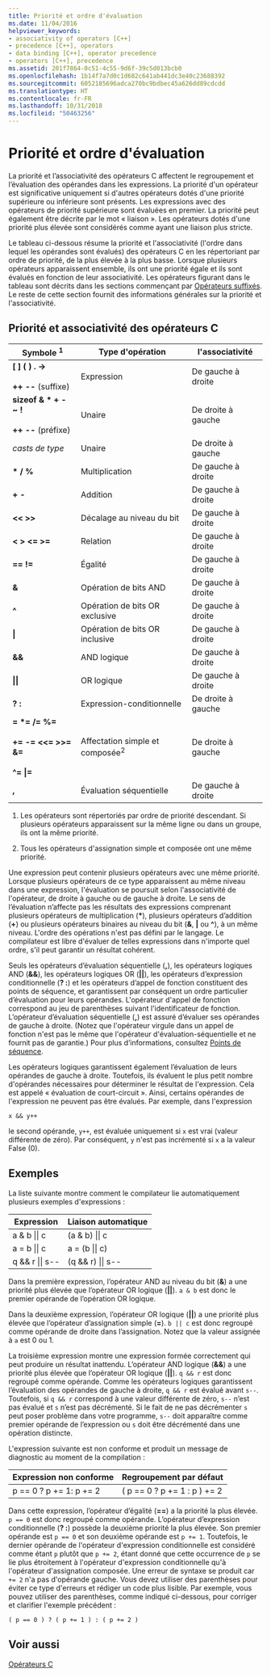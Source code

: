 ```yaml
---
title: Priorité et ordre d'évaluation
ms.date: 11/04/2016
helpviewer_keywords:
- associativity of operators [C++]
- precedence [C++], operators
- data binding [C++], operator precedence
- operators [C++], precedence
ms.assetid: 201f7864-0c51-4c55-9d6f-39c5d013bcb0
ms.openlocfilehash: 1b14f7a7d0c1d682c641ab441dc3e40c23688392
ms.sourcegitcommit: 6052185696adca270bc9bdbec45a626dd89cdcdd
ms.translationtype: HT
ms.contentlocale: fr-FR
ms.lasthandoff: 10/31/2018
ms.locfileid: "50463256"
---
```

# <a name="precedence-and-order-of-evaluation"></a>Priorité et ordre d'évaluation

La priorité et l’associativité des opérateurs C affectent le regroupement et l’évaluation des opérandes dans les expressions. La priorité d'un opérateur est significative uniquement si d'autres opérateurs dotés d'une priorité supérieure ou inférieure sont présents. Les expressions avec des opérateurs de priorité supérieure sont évaluées en premier. La priorité peut également être décrite par le mot « liaison ». Les opérateurs dotés d'une priorité plus élevée sont considérés comme ayant une liaison plus stricte.

Le tableau ci-dessous résume la priorité et l'associativité (l'ordre dans lequel les opérandes sont évalués) des opérateurs C en les répertoriant par ordre de priorité, de la plus élevée à la plus basse. Lorsque plusieurs opérateurs apparaissent ensemble, ils ont une priorité égale et ils sont évalués en fonction de leur associativité. Les opérateurs figurant dans le tableau sont décrits dans les sections commençant par [Opérateurs suffixés](../c-language/postfix-operators.md). Le reste de cette section fournit des informations générales sur la priorité et l'associativité.

## <a name="precedence-and-associativity-of-c-operators"></a>Priorité et associativité des opérateurs C

|Symbole <sup>1</sup>|Type d'opération|l'associativité|
|-------------|-----------------------|-------------------|
|**\[ ] ( ) . ->**<br /><br />**++** **--** (suffixe)|Expression|De gauche à droite|
**sizeof & \* + - ~ !**<br /><br />**++ --** (préfixe)|Unaire|De droite à gauche|
|*casts de type*|Unaire|De droite à gauche|
|**\* / %**|Multiplication|De gauche à droite|
|**+ -**|Addition|De gauche à droite|
|**\<\< >>**|Décalage au niveau du bit|De gauche à droite|
|**\< > \<= >=**|Relation|De gauche à droite|
|**== !=**|Égalité|De gauche à droite|
|**&**|Opération de bits AND|De gauche à droite|
|**^**|Opération de bits OR exclusive|De gauche à droite|
|**&#124;**|Opération de bits OR inclusive|De gauche à droite|
|**&&**|AND logique|De gauche à droite|
|**&#124;&#124;**|OR logique|De gauche à droite|
|**? :**|Expression-conditionnelle|De droite à gauche|
|**= \*= /= %=**<br /><br /> **+= -= \<\<= >>= &=**<br /><br /> **^= &#124;=**|Affectation simple et composée<sup>2</sup>|De droite à gauche|
|**,**|Évaluation séquentielle|De gauche à droite|

1. Les opérateurs sont répertoriés par ordre de priorité descendant. Si plusieurs opérateurs apparaissent sur la même ligne ou dans un groupe, ils ont la même priorité.

1. Tous les opérateurs d'assignation simple et composée ont une même priorité.

Une expression peut contenir plusieurs opérateurs avec une même priorité. Lorsque plusieurs opérateurs de ce type apparaissent au même niveau dans une expression, l'évaluation se poursuit selon l'associativité de l'opérateur, de droite à gauche ou de gauche à droite. Le sens de l’évaluation n’affecte pas les résultats des expressions comprenant plusieurs opérateurs de multiplication (<strong>\*</strong>), plusieurs opérateurs d’addition (**+**) ou plusieurs opérateurs binaires au niveau du bit (**&**, **&#124;** ou **^**), à un même niveau. L'ordre des opérations n'est pas défini par le langage. Le compilateur est libre d'évaluer de telles expressions dans n'importe quel ordre, s'il peut garantir un résultat cohérent.

Seuls les opérateurs d’évaluation séquentielle (**,**), les opérateurs logiques AND (**&&**), les opérateurs logiques OR (**||**), les opérateurs d’expression conditionnelle (**? :**) et les opérateurs d’appel de fonction constituent des points de séquence, et garantissent par conséquent un ordre particulier d’évaluation pour leurs opérandes. L'opérateur d'appel de fonction correspond au jeu de parenthèses suivant l'identificateur de fonction. L’opérateur d’évaluation séquentielle (**,**) est assuré d’évaluer ses opérandes de gauche à droite. (Notez que l'opérateur virgule dans un appel de fonction n'est pas le même que l'opérateur d'évaluation-séquentielle et ne fournit pas de garantie.) Pour plus d’informations, consultez [Points de séquence](../c-language/c-sequence-points.md).

Les opérateurs logiques garantissent également l’évaluation de leurs opérandes de gauche à droite. Toutefois, ils évaluent le plus petit nombre d'opérandes nécessaires pour déterminer le résultat de l'expression. Cela est appelé « évaluation de court-circuit ». Ainsi, certains opérandes de l'expression ne peuvent pas être évalués. Par exemple, dans l'expression

`x && y++`

le second opérande, `y++`, est évaluée uniquement si `x` est vrai (valeur différente de zéro). Par conséquent, `y` n'est pas incrémenté si `x` a la valeur False (0).

## <a name="examples"></a>Exemples

La liste suivante montre comment le compilateur lie automatiquement plusieurs exemples d'expressions :

|Expression|Liaison automatique|
|----------------|-----------------------|
|a & b &#124;&#124; c|(a & b) &#124;&#124; c|
|a = b &#124;&#124; c|a = (b &#124;&#124; c)|
|q && r &#124;&#124; s--|(q && r) &#124;&#124; s--|

Dans la première expression, l’opérateur AND au niveau du bit (**&**) a une priorité plus élevée que l’opérateur OR logique (**||**). `a & b` est donc le premier opérande de l’opération OR logique.

Dans la deuxième expression, l’opérateur OR logique (**||**) a une priorité plus élevée que l’opérateur d’assignation simple (**=**). `b || c` est donc regroupé comme opérande de droite dans l’assignation. Notez que la valeur assignée à `a` est 0 ou 1.

La troisième expression montre une expression formée correctement qui peut produire un résultat inattendu. L’opérateur AND logique (**&&**) a une priorité plus élevée que l’opérateur OR logique (**||**). `q && r` est donc regroupé comme opérande. Comme les opérateurs logiques garantissent l’évaluation des opérandes de gauche à droite, `q && r` est évalué avant `s--`. Toutefois, si `q && r` correspond à une valeur différente de zéro, `s--` n’est pas évalué et `s` n’est pas décrémenté. Si le fait de ne pas décrémenter `s` peut poser problème dans votre programme, `s--` doit apparaître comme premier opérande de l’expression ou `s` doit être décrémenté dans une opération distincte.

L'expression suivante est non conforme et produit un message de diagnostic au moment de la compilation :

|Expression non conforme|Regroupement par défaut|
|------------------------|----------------------|
|p == 0 ? p += 1: p += 2|( p == 0 ? p += 1 : p ) += 2|

Dans cette expression, l’opérateur d’égalité (**==**) a la priorité la plus élevée. `p == 0` est donc regroupé comme opérande. L’opérateur d’expression conditionnelle (**? :**) possède la deuxième priorité la plus élevée. Son premier opérande est `p == 0` et son deuxième opérande est `p += 1`. Toutefois, le dernier opérande de l'opérateur d'expression conditionnelle est considéré comme étant `p` plutôt que `p += 2`, étant donné que cette occurrence de `p` se lie plus étroitement à l'opérateur d'expression conditionnelle qu'à l'opérateur d'assignation composée. Une erreur de syntaxe se produit car `+= 2` n'a pas d'opérande gauche. Vous devez utiliser des parenthèses pour éviter ce type d'erreurs et rédiger un code plus lisible. Par exemple, vous pouvez utiliser des parenthèses, comme indiqué ci-dessous, pour corriger et clarifier l'exemple précédent :

`( p == 0 ) ? ( p += 1 ) : ( p += 2 )`

## <a name="see-also"></a>Voir aussi

[Opérateurs C](../c-language/c-operators.md)
